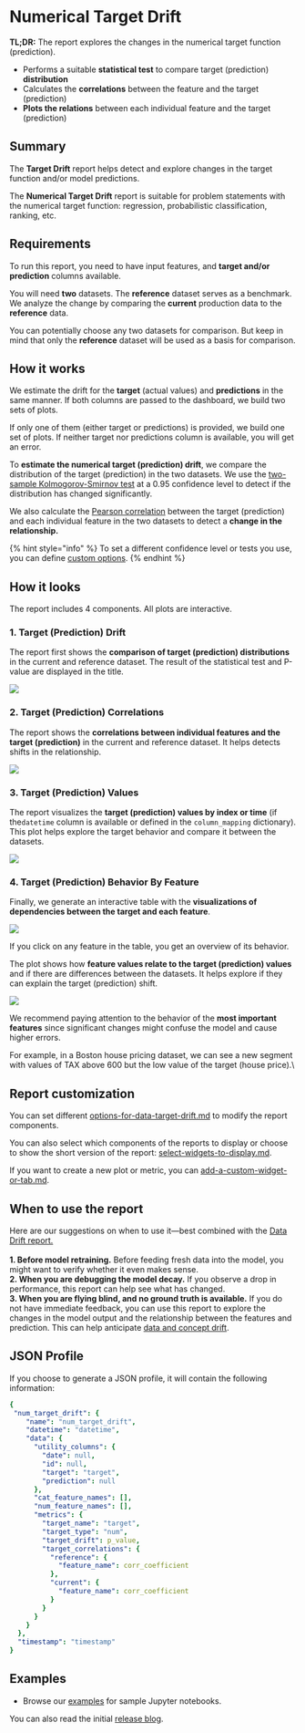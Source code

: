 # Numerical Target Drift

**TL;DR:**  The report explores the changes in the numerical target function (prediction).

* Performs a suitable **statistical test** to compare target (prediction) **distribution**
* Calculates the **correlations** between the feature and the target (prediction)
* **Plots the relations** between each individual feature and the target (prediction)

## Summary

The **Target Drift** report helps detect and explore changes in the target function and/or model predictions.

The **Numerical Target Drift** report is suitable for problem statements with the numerical target function: regression, probabilistic classification, ranking, etc.

## Requirements

To run this report, you need to have input features, and **target and/or prediction** columns available.

You will need **two** datasets. The **reference** dataset serves as a benchmark. We analyze the change by comparing the **current** production data to the **reference** data.

You can potentially choose any two datasets for comparison. But keep in mind that only the **reference** dataset will be used as a basis for comparison.

## How it works

We estimate the drift for the **target** (actual values) and **predictions** in the same manner. If both columns are passed to the dashboard, we build two sets of plots.

If only one of them (either target or predictions) is provided, we build one set of plots. If neither target nor predictions column is available, you will get an error.

To **estimate the numerical target (prediction) drift**, we compare the distribution of the target (prediction) in the two datasets. We use the [two-sample Kolmogorov-Smirnov test](https://en.wikipedia.org/wiki/Kolmogorov%E2%80%93Smirnov\_test) at a 0.95 confidence level to detect if the distribution has changed significantly.

We also calculate the [Pearson correlation](https://en.wikipedia.org/wiki/Pearson\_correlation\_coefficient) between the target (prediction) and each individual feature in the two datasets to detect a **change in the relationship.**

{% hint style="info" %}
To set a different confidence level or tests you use, you can define [custom options](../customization/options-for-data-target-drift.md).
{% endhint %}

## How it looks

The report includes 4 components. All plots are interactive.

### 1. Target (Prediction) Drift

The report first shows the **comparison of target (prediction) distributions** in the current and reference dataset. The result of the statistical test and P-value are displayed in the title.

![](../.gitbook/assets/num_targ_drift.png)

### 2. Target (Prediction) Correlations

The report shows the **correlations between individual features and the target (prediction)** in the current and reference dataset. It helps detects shifts in the relationship.

![](../.gitbook/assets/num_targ_drift_target_correlations.png)

### 3. Target (Prediction) Values&#x20;

The report visualizes the **target (prediction) values by index or time** (if the`datetime` column is available or defined in the `column_mapping` dictionary). This plot helps explore the target behavior and compare it between the datasets.

![](../.gitbook/assets/num_targ_drift_target_values.png)

### 4. Target (Prediction) Behavior By Feature

Finally, we generate an interactive table with the **visualizations of dependencies between the target and each feature**.&#x20;

![](../.gitbook/assets/num_targ_drift_behavior_by_feature.png)

If you click on any feature in the table, you get an overview of its behavior.&#x20;

The plot shows how **feature values relate to the target (prediction) values** and if there are differences between the datasets. It helps explore if they can explain the target (prediction) shift.

![](../.gitbook/assets/num_targ_drift_behavior_by_feature_example_tax.png)

We recommend paying attention to the behavior of the **most important features** since significant changes might confuse the model and cause higher errors.

For example, in a Boston house pricing dataset, we can see a new segment with values of TAX above 600 but the low value of the target (house price).\


## Report customization

You can set different [options-for-data-target-drift.md](../customization/options-for-data-target-drift.md "mention") to modify the report components.&#x20;

You can also select which components of the reports to display or choose to show the short version of the report: [select-widgets-to-display.md](../customization/select-widgets-to-display.md "mention").

If you want to create a new plot or metric, you can [add-a-custom-widget-or-tab.md](../customization/add-a-custom-widget-or-tab.md "mention").

## When to use the report

Here are our suggestions on when to use it—best combined with the [Data Drift report.](data-drift.md)\
\
**1. Before model retraining.** Before feeding fresh data into the model, you might want to verify whether it even makes sense.\
**2. When you are debugging the model decay.** If you observe a drop in performance, this report can help see what has changed.\
**3. When you are flying blind, and no ground truth is available.** If you do not have immediate feedback, you can use this report to explore the changes in the model output and the relationship between the features and prediction. This can help anticipate [data and concept drift](https://evidentlyai.com/blog/machine-learning-monitoring-data-and-concept-drift).&#x20;

## JSON Profile

If you choose to generate a JSON profile, it will contain the following information:&#x20;

```yaml
{
 "num_target_drift": {
    "name": "num_target_drift",
    "datetime": "datetime",
    "data": {
      "utility_columns": {
        "date": null,
        "id": null,
        "target": "target",
        "prediction": null
      },
      "cat_feature_names": [],
      "num_feature_names": [],
      "metrics": {
        "target_name": "target",
        "target_type": "num",
        "target_drift": p_value,
        "target_correlations": {
          "reference": {
            "feature_name": corr_coefficient
          },
          "current": {
            "feature_name": corr_coefficient
          }
        }
      }
    }
  },
  "timestamp": "timestamp"
}
```

## Examples

* Browse our [examples](../get-started/examples.md) for sample Jupyter notebooks.

You can also read the initial [release blog](https://evidentlyai.com/blog/evidently-014-target-and-prediction-drift).
